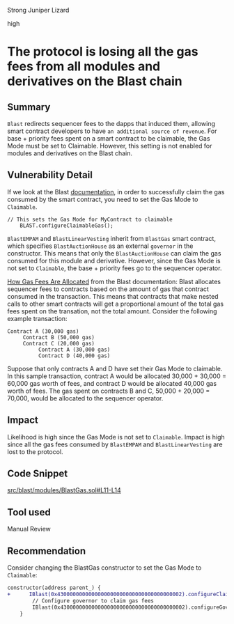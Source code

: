 Strong Juniper Lizard

high

# The protocol is losing all the gas fees from all modules and derivatives on the Blast chain

## Summary
`Blast` redirects sequencer fees to the dapps that induced them, allowing smart contract developers to have `an additional source of revenue`.
For base + priority fees spent on a smart contract to be claimable, the Gas Mode must be set to Claimable. However, this setting is not enabled for modules and derivatives on the Blast chain.

## Vulnerability Detail

If we look at the Blast [documentation](https://docs.blast.io/building/guides/gas-fees), in order to successfully claim the gas consumed by the smart contract, you need to set the Gas Mode to `Claimable`.
```solidity
// This sets the Gas Mode for MyContract to claimable
    BLAST.configureClaimableGas(); 
```
`BlastEMPAM` and `BlastLinearVesting` inherit from `BlastGas` smart contract, which specifies `BlastAuctionHouse` as an external `governor` in the constructor. This means that only the `BlastAuctionHouse` can claim the gas consumed for this module and derivative. 
However, since the Gas Mode is not set to `Claimable`, the base + priority fees go to the sequencer operator.

[How Gas Fees Are Allocated](https://docs.blast.io/building/guides/gas-fees#how-gas-fees-are-allocated) from the Blast documentation:
Blast allocates sequencer fees to contracts based on the amount of gas that contract consumed in the transaction. This means that contracts that make nested calls to other smart contracts will get a proportional amount of the total gas fees spent on the transation, not the total amount. Consider the following example transaction:

```solidity
Contract A (30,000 gas)
     Contract B (50,000 gas)
     Contract C (20,000 gas)
          Contract A (30,000 gas)
          Contract D (40,000 gas)
```          
Suppose that only contracts A and D have set their Gas Mode to claimable. In this sample transaction, contract A would be allocated 30,000 + 30,000 = 60,000 gas worth of fees, and contract D would be allocated 40,000 gas worth of fees. The gas spent on contracts B and C, 50,000 + 20,000 = 70,000, would be allocated to the sequencer operator.

## Impact
Likelihood is high since the Gas Mode is not set to `Claimable`.
Impact is high since all the gas fees consumed by `BlastEMPAM` and `BlastLinearVesting` are lost to the protocol.

## Code Snippet
[src/blast/modules/BlastGas.sol#L11-L14](https://github.com/sherlock-audit/2024-03-axis-finance/blob/main/moonraker/src/blast/modules/BlastGas.sol#L11-L14)

## Tool used

Manual Review

## Recommendation
Consider changing the BlastGas constructor to set the Gas Mode to `Claimable`:
```diff
constructor(address parent_) {
+      IBlast(0x4300000000000000000000000000000000000002).configureClaimableGas();
        // Configure governor to claim gas fees
        IBlast(0x4300000000000000000000000000000000000002).configureGovernor(parent_);
    }
```
